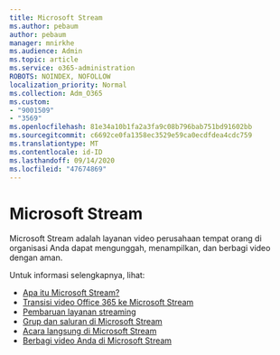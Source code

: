 ```yaml
---
title: Microsoft Stream
ms.author: pebaum
author: pebaum
manager: mnirkhe
ms.audience: Admin
ms.topic: article
ms.service: o365-administration
ROBOTS: NOINDEX, NOFOLLOW
localization_priority: Normal
ms.collection: Adm_O365
ms.custom:
- "9001509"
- "3569"
ms.openlocfilehash: 81e34a10b1fa2a3fa9c08b796bab751bd91602bb
ms.sourcegitcommit: c6692ce0fa1358ec3529e59ca0ecdfdea4cdc759
ms.translationtype: MT
ms.contentlocale: id-ID
ms.lasthandoff: 09/14/2020
ms.locfileid: "47674869"
---
```

# <a name="microsoft-stream"></a>Microsoft Stream

Microsoft Stream adalah layanan video perusahaan tempat orang di organisasi Anda dapat mengunggah, menampilkan, dan berbagi video dengan aman. 

Untuk informasi selengkapnya, lihat:

- [Apa itu Microsoft Stream?](https://docs.microsoft.com/stream/overview)
- [Transisi video Office 365 ke Microsoft Stream](https://docs.microsoft.com/stream/migrate-from-office-365)
- [Pembaruan layanan streaming](https://techcommunity.microsoft.com/t5/microsoft-stream-service-updates/bd-p/StreamAnnouncements)
- [Grup dan saluran di Microsoft Stream](https://docs.microsoft.com/stream/groups-channels-organization)
- [Acara langsung di Microsoft Stream](https://docs.microsoft.com/stream/live-event-overview)
- [Berbagi video Anda di Microsoft Stream](https://docs.microsoft.com/stream/portal-share-video)
